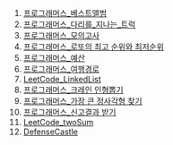 <ol>
<li>
<a href="프로그래머스_베스트앨범.md">프로그래머스_베스트앨범</a>
</li>
<li>
<a href="다리를_지나는_트럭.md">프로그래머스_다리를_지나는_트럭</a>
</li>
<li>
<a href="모의고사.md">프로그래머스_모의고사</a>
</li>
<li>
<a href="로또의최고순위와최저순위.md">프로그래머스_로또의 최고 순위와 최저순위</a>
</li>
<li>
<a href="예산.md">프로그래머스_예산</a>
</li>
<li>
<a href="여행경로.md">프로그래머스_여행경로</a>
</li>
<li>
<a href="LinkedList.md">LeetCode_LinkedList</a>
</li>
<li>
<a href="크레인인형뽑기.md">프로그래머스_크레인 인형뽑기</a>
</li>
<li>
<a href="가장 큰 정사각형 찾기.md">프로그래머스_가장 큰 정사각형 찾기</a>
</li>
<li>
<a href="신고결과 받기.md">프로그래머스_신고결과 받기</a>
</li>
<li>
<a href="LeetCode_twoSum.md">LeetCode_twoSum</a>
</li>
<li>
<a href="DefenseCastle.md">DefenseCastle</a>
</li>
</ol>
